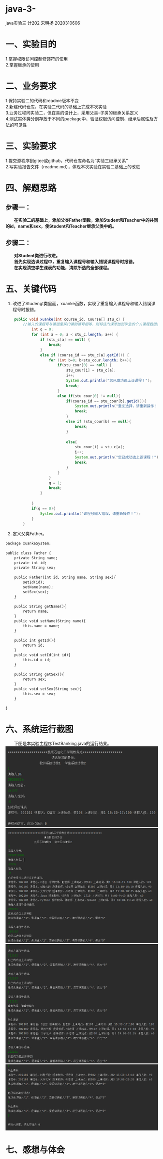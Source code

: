 # java-3-
java实验三 计202 宋明扬 2020310606
# 一、实验目的
1.掌握权限访问控制修饰符的使用
<br>2.掌握继承的使用
# 二、业务要求
1.保持实验二的代码和readme版本不变
<br>2.新建代码仓库，在实验二代码的基础上完成本次实验
<br>3.业务过程同实验二，但在类的设计上，采用父类-子类的继承关系定义
<br>4.测试实体类分别存放于不同的package中，验证权限访问控制、继承后属性及方法的可见性
# 三、实验要求
1.提交源程序到gitee或github，代码仓库命名为“实验三继承关系”
<br>2.写实验报告文件（readme.md），体现本次实验在实验二基础上的改进
# 四、解题思路
## **步骤一**：
&emsp;&emsp;**在实验二的基础上，添加父类Father函数，添加Student和Teacher中的共同的id，name和sex，使Student和Teacher继承父类中的。**
## **步骤二**：
&emsp;&emsp;**对Student类进行改进。
<br>&emsp;&emsp;首先实现选课过程中，重复输入课程号和输入错误课程号时报错。
<br>&emsp;&emsp;在实现清空学生课表的功能，清除所选的全部课程。**
# 五、关键代码
1. 改进了Studengt类里面，xuanke函数，实现了重复输入课程号和输入错误课程号时报错。
```java 
    public void xuanke(int course_id, Course[] stu_c) {
        //输入的课程号与课组里某门课的课号相等，则将该门课添加到学生的个人课程数组里
            int q = 0;
            for (int a = 0; a < stu_c.length; a++) {
                if (stu_c[a] == null) {
                    break;
                }
                else if (course_id == stu_c[a].getId()) {
                    for (int b=0; b<stu_cour.length; b++){
                        if(stu_cour[0] == null) {
                            stu_cour[i] = stu_c[a];
                            i++;
                            System.out.println("您已成功选上该课程！");
                            break;
                        }
                        else if(stu_cour[0] != null){
                            if(course_id == stu_cour[b].getId()){
                                System.out.println("重复选择，请重新操作！");
                                break;
                            }
                            else if (stu_cour[b] == null){
                                break;
                            }

                            else{
                                stu_cour[i] = stu_c[a];
                                i++;
                                System.out.println("您已成功选上该课程！");
                                break;
                            }
                        }
                    }
                    q = 1;
                    break;
                }

            }
            if(q == 0){
                System.out.println("课程号输入错误，请重新操作！");
            }
        }
```
2. 定义父类Father。
```
package xuankeSystem;

public class Father {
    private String name;
    private int id;
    private String sex;

    public Father(int id, String name, String sex){
        setId(id);
        setName(name);
        setSex(sex);
    }

    public String getName(){
        return name;
    }
    public void setName(String name){
        this.name = name;
    }

    public int getId(){
        return id;
    }
    public void setId(int id){
        this.id = id;
    }

    public String getSex(){
        return sex;
    }
    public void setSex(String sex){
        this.sex = sex;
    }

}
```
# 六、系统运行截图
&emsp;&emsp;下图是本实验主程序TestBanking.java的运行结果。
<br>![avatar](https://github.com/songmingyang01/java-3-/blob/main/%E5%B1%8F%E5%B9%95%E6%88%AA%E5%9B%BE%202021-11-22%20111109.png)
<br>![avatar](https://github.com/songmingyang01/java-3-/blob/main/%E5%B1%8F%E5%B9%95%E6%88%AA%E5%9B%BE%202021-11-22%20110752.png)
<br>![avatar](https://github.com/songmingyang01/java-3-/blob/main/%E5%B1%8F%E5%B9%95%E6%88%AA%E5%9B%BE%202021-11-22%20110813.png)
<br>![avatar](https://github.com/songmingyang01/java-3-/blob/main/%E5%B1%8F%E5%B9%95%E6%88%AA%E5%9B%BE%202021-11-22%20110823.png)
# 七、感想与体会
&emsp;&emsp;
